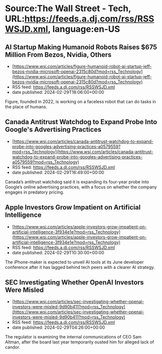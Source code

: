 # Source:The Wall Street - Tech, URL:https://feeds.a.dj.com/rss/RSSWSJD.xml, language:en-US

## AI Startup Making Humanoid Robots Raises $675 Million From Bezos, Nvidia, Others
 - [https://www.wsj.com/articles/figure-humanoid-robot-ai-startup-jeff-bezos-nvidia-microsoft-openai-2315c80d?mod=rss_Technology](https://www.wsj.com/articles/figure-humanoid-robot-ai-startup-jeff-bezos-nvidia-microsoft-openai-2315c80d?mod=rss_Technology)
 - RSS feed: https://feeds.a.dj.com/rss/RSSWSJD.xml
 - date published: 2024-02-29T18:06:00+00:00

Figure, founded in 2022, is working on a faceless robot that can do tasks in the place of humans.

## Canada Antitrust Watchdog to Expand Probe Into Google's Advertising Practices
 - [https://www.wsj.com/articles/canada-antitrust-watchdog-to-expand-probe-into-googles-advertising-practices-a0579559?mod=rss_Technology](https://www.wsj.com/articles/canada-antitrust-watchdog-to-expand-probe-into-googles-advertising-practices-a0579559?mod=rss_Technology)
 - RSS feed: https://feeds.a.dj.com/rss/RSSWSJD.xml
 - date published: 2024-02-29T16:49:00+00:00

Canada’s antitrust watchdog said it is expanding its four-year probe into Google’s online advertising practices, with a focus on whether the company engages in predatory pricing.

## Apple Investors Grow Impatient on Artificial Intelligence
 - [https://www.wsj.com/articles/apple-investors-grow-impatient-on-artificial-intelligence-3f934e1e?mod=rss_Technology](https://www.wsj.com/articles/apple-investors-grow-impatient-on-artificial-intelligence-3f934e1e?mod=rss_Technology)
 - RSS feed: https://feeds.a.dj.com/rss/RSSWSJD.xml
 - date published: 2024-02-29T10:30:00+00:00

The iPhone-maker is expected to unveil AI tools at its June developer conference after it has lagged behind tech peers with a clearer AI strategy.

## SEC Investigating Whether OpenAI Investors Were Misled
 - [https://www.wsj.com/articles/sec-investigating-whether-openai-investors-were-misled-9d90b411?mod=rss_Technology](https://www.wsj.com/articles/sec-investigating-whether-openai-investors-were-misled-9d90b411?mod=rss_Technology)
 - RSS feed: https://feeds.a.dj.com/rss/RSSWSJD.xml
 - date published: 2024-02-29T04:26:00+00:00

The regulator is examining the internal communications of CEO Sam Altman, after the board last year temporarily ousted him for alleged lack of candor.

